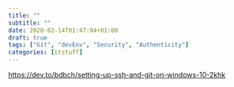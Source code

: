```yaml
---
title: ""
subtitle: ""
date: 2020-02-14T01:47:04+01:00
draft: true
tags: ["Git", "devEnv", "Security", "Authenticity"]
categories: [itstuff]
---
```




https://dev.to/bdbch/setting-up-ssh-and-git-on-windows-10-2khk